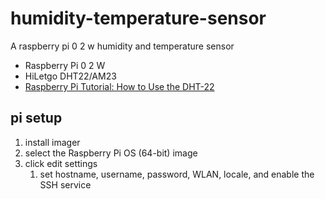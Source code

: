 # humidity-temperature-sensor

A raspberry pi 0 2 w humidity and temperature sensor

- Raspberry Pi 0 2 W
- HiLetgo DHT22/AM23
- [Raspberry Pi Tutorial: How to Use the DHT-22](https://www.instructables.com/Raspberry-Pi-Tutorial-How-to-Use-the-DHT-22/)

## pi setup

1. install imager
1. select the Raspberry Pi OS (64-bit) image
1. click edit settings
    1. set hostname, username, password, WLAN, locale, and enable the SSH service
